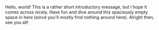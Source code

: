 Hello, world!
This is a rather short introductory message, but I hope it comes across nicely.
Have fun and dive around this spaciously empty space in here (since you'll mostly find nothing around here).
Alright then, see you all!

